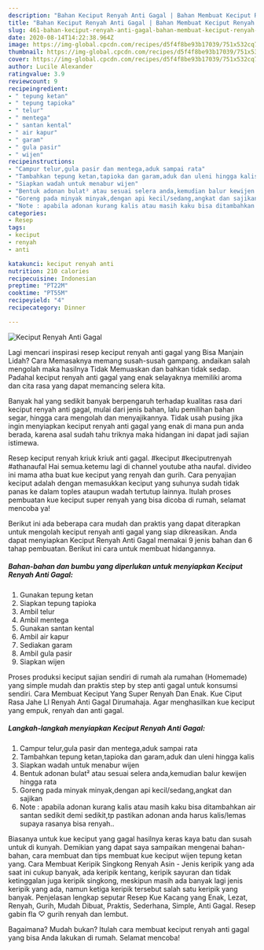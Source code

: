 ```yaml
---
description: "Bahan Keciput Renyah Anti Gagal | Bahan Membuat Keciput Renyah Anti Gagal Yang Enak dan Simpel"
title: "Bahan Keciput Renyah Anti Gagal | Bahan Membuat Keciput Renyah Anti Gagal Yang Enak dan Simpel"
slug: 461-bahan-keciput-renyah-anti-gagal-bahan-membuat-keciput-renyah-anti-gagal-yang-enak-dan-simpel
date: 2020-08-14T14:22:38.964Z
image: https://img-global.cpcdn.com/recipes/d5f4f8be93b17039/751x532cq70/keciput-renyah-anti-gagal-foto-resep-utama.jpg
thumbnail: https://img-global.cpcdn.com/recipes/d5f4f8be93b17039/751x532cq70/keciput-renyah-anti-gagal-foto-resep-utama.jpg
cover: https://img-global.cpcdn.com/recipes/d5f4f8be93b17039/751x532cq70/keciput-renyah-anti-gagal-foto-resep-utama.jpg
author: Lucile Alexander
ratingvalue: 3.9
reviewcount: 9
recipeingredient:
- " tepung ketan"
- " tepung tapioka"
- " telur"
- " mentega"
- " santan kental"
- " air kapur"
- " garam"
- " gula pasir"
- " wijen"
recipeinstructions:
- "Campur telur,gula pasir dan mentega,aduk sampai rata"
- "Tambahkan tepung ketan,tapioka dan garam,aduk dan uleni hingga kalis"
- "Siapkan wadah untuk menabur wijen"
- "Bentuk adonan bulat² atau sesuai selera anda,kemudian balur kewijen hingga rata"
- "Goreng pada minyak minyak,dengan api kecil/sedang,angkat dan sajikan"
- "Note : apabila adonan kurang kalis atau masih kaku bisa ditambahkan air santan sedikit demi sedikit,tp pastikan adonan anda harus kalis/lemas supaya rasanya bisa renyah.."
categories:
- Resep
tags:
- keciput
- renyah
- anti

katakunci: keciput renyah anti 
nutrition: 210 calories
recipecuisine: Indonesian
preptime: "PT22M"
cooktime: "PT55M"
recipeyield: "4"
recipecategory: Dinner

---
```



![Keciput Renyah Anti Gagal](https://img-global.cpcdn.com/recipes/d5f4f8be93b17039/751x532cq70/keciput-renyah-anti-gagal-foto-resep-utama.jpg)

Lagi mencari inspirasi resep keciput renyah anti gagal yang Bisa Manjain Lidah? Cara Memasaknya memang susah-susah gampang. andaikan salah mengolah maka hasilnya Tidak Memuaskan dan bahkan tidak sedap. Padahal keciput renyah anti gagal yang enak selayaknya memiliki aroma dan cita rasa yang dapat memancing selera kita.

Banyak hal yang sedikit banyak berpengaruh terhadap kualitas rasa dari keciput renyah anti gagal, mulai dari jenis bahan, lalu pemilihan bahan segar, hingga cara mengolah dan menyajikannya. Tidak usah pusing jika ingin menyiapkan keciput renyah anti gagal yang enak di mana pun anda berada, karena asal sudah tahu triknya maka hidangan ini dapat jadi sajian istimewa.

Resep keciput renyah kriuk kriuk anti gagal. #keciput #keciputrenyah #athanaufal Hai semua.ketemu lagi di channel youtube atha naufal. divideo ini mama atha buat kue keciput yang renyah dan gurih. Cara penyajian keciput adalah dengan memasukkan keciput yang suhunya sudah tidak panas ke dalam toples ataupun wadah tertutup lainnya. Itulah proses pembuatan kue keciput super renyah yang bisa dicoba di rumah, selamat mencoba ya!


Berikut ini ada beberapa cara mudah dan praktis yang dapat diterapkan untuk mengolah keciput renyah anti gagal yang siap dikreasikan. Anda dapat menyiapkan Keciput Renyah Anti Gagal memakai 9 jenis bahan dan 6 tahap pembuatan. Berikut ini cara untuk membuat hidangannya.

<!--inarticleads1-->

##### Bahan-bahan dan bumbu yang diperlukan untuk menyiapkan Keciput Renyah Anti Gagal:

1. Gunakan  tepung ketan
1. Siapkan  tepung tapioka
1. Ambil  telur
1. Ambil  mentega
1. Gunakan  santan kental
1. Ambil  air kapur
1. Sediakan  garam
1. Ambil  gula pasir
1. Siapkan  wijen


Proses produksi keciput sajian sendiri di rumah ala rumahan (Homemade) yang simple mudah dan praktis step by step anti gagal untuk konsumsi sendiri. Cara Membuat Keciput Yang Super Renyah Dan Enak. Kue Ciput Rasa Jahe Ll Renyah Anti Gagal Dirumahaja. Agar menghasilkan kue keciput yang empuk, renyah dan anti gagal. 

<!--inarticleads2-->

##### Langkah-langkah menyiapkan Keciput Renyah Anti Gagal:

1. Campur telur,gula pasir dan mentega,aduk sampai rata
1. Tambahkan tepung ketan,tapioka dan garam,aduk dan uleni hingga kalis
1. Siapkan wadah untuk menabur wijen
1. Bentuk adonan bulat² atau sesuai selera anda,kemudian balur kewijen hingga rata
1. Goreng pada minyak minyak,dengan api kecil/sedang,angkat dan sajikan
1. Note : apabila adonan kurang kalis atau masih kaku bisa ditambahkan air santan sedikit demi sedikit,tp pastikan adonan anda harus kalis/lemas supaya rasanya bisa renyah..


Biasanya untuk kue keciput yang gagal hasilnya keras kaya batu dan susah untuk di kunyah. Demikian yang dapat saya sampaikan mengenai bahan-bahan, cara membuat dan tips membuat kue keciput wijen tepung ketan yang. Cara Membuat Keripik Singkong Renyah Asin - Jenis keripik yang ada saat ini cukup banyak, ada keripik kentang, keripik sayuran dan tidak ketinggalan juga keripik singkong, meskipun masih ada banyak lagi jenis keripik yang ada, namun ketiga keripik tersebut salah satu keripik yang banyak. Penjelasan lengkap seputar Resep Kue Kacang yang Enak, Lezat, Renyah, Gurih, Mudah Dibuat, Praktis, Sederhana, Simple, Anti Gagal. Resep gabin fla ♡ gurih renyah dan lembut. 

Bagaimana? Mudah bukan? Itulah cara membuat keciput renyah anti gagal yang bisa Anda lakukan di rumah. Selamat mencoba!
